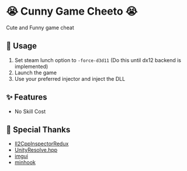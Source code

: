 # 😭 Cunny Game Cheeto 😭
Cute and Funny game cheat

## 📝 Usage 
1. Set steam lunch option to `-force-d3d11` (Do this until dx12 backend is implemented)
2. Launch the game
3. Use your preferred injector and inject the DLL

## ✨ Features
- No Skill Cost

## 🙏 Special Thanks
- [Il2CppInspectorRedux](Il2CppInspectorRedux)
- [UnityResolve.hpp](https://github.com/issuimo/UnityResolve.hpp)
- [imgui](https://github.com/ocornut/imgui)
- [minhook](https://github.com/TsudaKageyu/minhook)